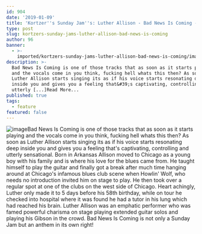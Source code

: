 ```yaml
---
id: 904
date: '2019-01-09'
title: 'Kortzer''s Sunday Jam''s: Luther Allison - Bad News Is Coming - Loose Lips'
type: post
slug: kortzers-sunday-jams-luther-allison-bad-news-is-coming
author: 96
banner:
  - >-
    imported/kortzers-sunday-jams-luther-allison-bad-news-is-coming/image904.jpeg
description: >-
  Bad News Is Coming is one of those tracks that as soon as it starts playing
  and the vocals come in you think, fucking hell whats this then? As soon as
  Luther Allison starts singing its as if his voice starts resonating deep
  inside you and gives you a feeling that&#39;s captivating, controlling and
  utterly [...]Read More...
published: true
tags:
  - feature
featured: false
---
```

![image](../imported/kortzers-sunday-jams-luther-allison-bad-news-is-coming/image904.jpeg)Bad News Is Coming is one of those tracks that as soon as it starts playing and the vocals come in you think, fucking hell whats this then? As soon as Luther Allison starts singing its as if his voice starts resonating deep inside you and gives you a feeling that's captivating, controlling and utterly sensational. Born in Arkansas Allison moved to Chicago as a young boy with his family and is where his love for the blues came from. He taught himself to play the guitar and finally got a break after much time hanging around at Chicago's infamous blues club scene when Howlin' Wolf, who needs no introduction invited him on stage to play. He then took over a regular spot at one of the clubs on the west side of Chicago. Heart achingly, Luther only made it to 5 days before his 58th birthday, while on tour he checked into hospital where it was found he had a tutor in his lung which had reached his brain. Luther Allison was an emphatic performer who was famed powerful charisma on stage playing extended guitar solos and playing his Gibson in the crowd. Bad News Is Coming is not only a Sunday Jam but an anthem in its own right!